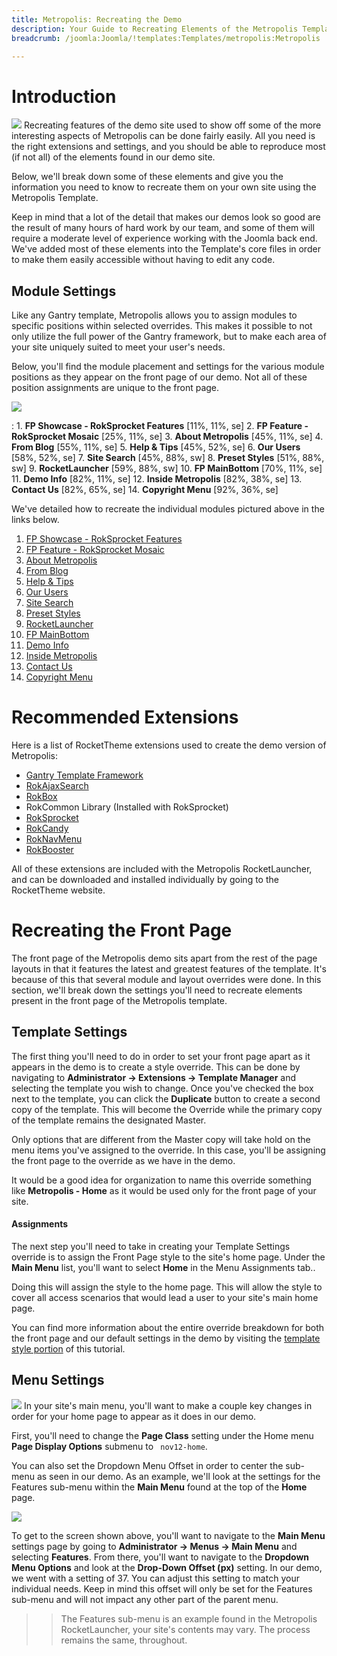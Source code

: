 ```yaml
---
title: Metropolis: Recreating the Demo
description: Your Guide to Recreating Elements of the Metropolis Template for Joomla
breadcrumb: /joomla:Joomla/!templates:Templates/metropolis:Metropolis

---
```


Introduction
=====
![][Metropolis2]
Recreating features of the demo site used to show off some of the more interesting aspects of Metropolis can be done fairly easily. All you need is the right extensions and settings, and you should be able to reproduce most (if not all) of the elements found in our demo site. 

Below, we'll break down some of these elements and give you the information you need to know to recreate them on your own site using the Metropolis Template.

Keep in mind that a lot of the detail that makes our demos look so good are the result of many hours of hard work by our team, and some of them will require a moderate level of experience working with the Joomla back end. We've added most of these elements into the Template's core files in order to make them easily accessible without having to edit any code.

Module Settings
-----
Like any Gantry template, Metropolis allows you to assign modules to specific positions within selected overrides. This makes it possible to not only utilize the full power of the Gantry framework, but to make each area of your site uniquely suited to meet your user's needs.

Below, you'll find the module placement and settings for the various module positions as they appear on the front page of our demo. Not all of these position assignments are unique to the front page.

![][Metropolis]

:   1. **FP Showcase - RokSprocket Features**  [11%, 11%, se]
    2. **FP Feature - RokSprocket Mosaic**  [25%, 11%, se]
    3. **About Metropolis**  [45%, 11%, se]
    4. **From Blog**  [55%, 11%, se]
    5. **Help & Tips**  [45%, 52%, se]
    6. **Our Users**  [58%, 52%, se]
    7. **Site Search**  [45%, 88%, sw]
    8. **Preset Styles**  [51%, 88%, sw]
    9. **RocketLauncher**  [59%, 88%, sw]
    10. **FP MainBottom**  [70%, 11%, se]
    11. **Demo Info**  [82%, 11%, se]
    12. **Inside Metropolis** [82%, 38%, se]
    13. **Contact Us** [82%, 65%, se]
    14. **Copyright Menu** [92%, 36%, se]

We've detailed how to recreate the individual modules pictured above in the links below.

1. [FP Showcase - RokSprocket Features][module1]
2. [FP Feature - RokSprocket Mosaic][module2]
3. [About Metropolis][module3]
4. [From Blog][module4]
5. [Help & Tips][module5]
6. [Our Users][module6]
7. [Site Search][module7]
8. [Preset Styles][module8]
9. [RocketLauncher][module9]
10. [FP MainBottom][module10]
11. [Demo Info][module11]
12. [Inside Metropolis][module12]
13. [Contact Us][module13]
14. [Copyright Menu][module14]

Recommended Extensions
=====
Here is a list of RocketTheme extensions used to create the demo version of Metropolis:

* [Gantry Template Framework][gantry]
* [RokAjaxSearch][rokajaxsearch]
* [RokBox][rokbox]
* RokCommon Library (Installed with RokSprocket)
* [RokSprocket][roksprocket]
* [RokCandy][rokcandy]
* [RokNavMenu][roknavmenu]
* [RokBooster][rokbooster]

All of these extensions are included with the Metropolis RocketLauncher, and can be downloaded and installed individually by going to the RocketTheme website.

Recreating the Front Page
=====
The front page of the Metropolis demo sits apart from the rest of the page layouts in that it features the latest and greatest features of the template. It's because of this that several module and layout overrides were done. In this section, we'll break down the settings you'll need to recreate elements present in the front page of the Metropolis template.

Template Settings
-----
The first thing you'll need to do in order to set your front page apart as it appears in the demo is to create a style override. This can be done by navigating to **Administrator -> Extensions -> Template Manager** and selecting the template you wish to change.  Once you've checked the box next to the template, you can click the **Duplicate** button to create a second copy of the template. This will become the Override while the primary copy of the template remains the designated Master.

Only options that are different from the Master copy will take hold on the menu items you've assigned to the override. In this case, you'll be assigning the front page to the override as we have in the demo.

It would be a good idea for organization to name this override something like **Metropolis - Home** as it would be used only for the front page of your site.

#### Assignments
The next step you'll need to take in creating your Template Settings override is to assign the Front Page style to the site's home page. Under the **Main Menu** list, you'll want to select **Home** in the Menu Assignments tab..

Doing this will assign the style to the home page. This will allow the style to cover all access scenarios that would lead a user to your site's main home page.

You can find more information about the entire override breakdown for both the front page and our default settings in the demo by visiting the [template style portion][demooverride] of this tutorial.

Menu Settings
-----
![][mainmenu]
In your site's main menu, you'll want to make a couple key changes in order for your home page to appear as it does in our demo.

First, you'll need to change the **Page Class** setting under the Home menu **Page Display Options** submenu to ` nov12-home`.

You can also set the Dropdown Menu Offset in order to center the sub-menu as seen in our demo. As an example, we'll look at the settings for the Features sub-menu within the **Main Menu** found at the top of the **Home** page.

![][offset]

To get to the screen shown above, you'll want to navigate to the **Main Menu** settings page by going to **Administrator -> Menus -> Main Menu** and selecting **Features**. From there, you'll want to navigate to the **Dropdown Menu Options** and look at the **Drop-Down Offset (px)** setting. In our demo, we went with a setting of 37. You can adjust this setting to match your individual needs. Keep in mind this offset will only be set for the Features sub-menu and will not impact any other part of the parent menu.

>> The Features sub-menu is an example found in the Metropolis RocketLauncher, your site's contents may vary. The process remains the same, throughout.

[gantry]: http://gantry-framework.org/download
[rokajaxsearch]: http://www.rockettheme.com/extensions-joomla/rokajaxsearch
[rokbox]: http://www.rockettheme.com/extensions-joomla/rokbox
[roksprocket]: http://www.rockettheme.com/extensions-joomla/roksprocket
[Metropolis]: assets/Metropolis.jpeg
[Metropolis2]: assets/Metropolis2.jpeg
[demooverride]: demo_override.md
[roknavmenu]: http://www.rockettheme.com/extensions-joomla/roknavmenu
[rokbooster]: http://www.rockettheme.com/extensions-joomla/rokbooster
[rokcandy]: http://www.rockettheme.com/extensions-joomla/rokcandy
[module1]: demo_module_1.md
[module2]: demo_module_2.md
[module3]: demo_module_3.md
[module4]: demo_module_4.md
[module5]: demo_module_5.md
[module6]: demo_module_6.md
[module7]: demo_module_7.md
[module8]: demo_module_8.md
[module9]: demo_module_9.md
[module10]: demo_module_10.md
[module11]: demo_module_11.md
[module12]: demo_module_12.md
[module13]: demo_module_13.md
[module14]: demo_module_14.md
[mainmenu]: assets/menu_1.jpg
[icons]: http://fortawesome.github.io/Font-Awesome/icons/
[article]: assets/article.jpg
[offset]: assets/offset.jpg